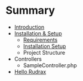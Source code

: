 # Summary

* [Introduction](README.md)
* [Installation & Setup](rudrax_setup/README.md)
   * [Requirements](rudrax_setup/requirements.md)
   * [Installation Setup](rudrax_setup/requirments.md)
   * Project Structure
* Controllers
   * SampleController.php
* [Hello Rudrax](hello_rudrax/README.md)

